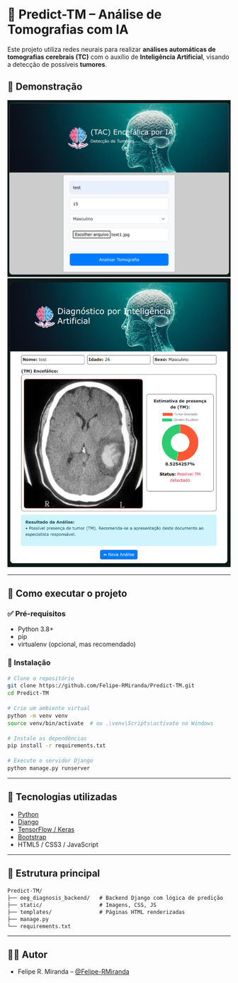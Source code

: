 # 🧠 Predict-TM – Análise de Tomografias com IA

Este projeto utiliza redes neurais para realizar **análises automáticas de tomografias cerebrais (TC)** com o auxílio de **Inteligência Artificial**, visando a detecção de possíveis **tumores**.

## 📸 Demonstração

![Input](/diagnostics/static/demo-layout-imput.png)
![Output](/diagnostics/static/demo-layout-output.png)

---

## 🚀 Como executar o projeto

### ✅ Pré-requisitos

- Python 3.8+
- pip
- virtualenv (opcional, mas recomendado)

### 🔧 Instalação

```bash
# Clone o repositório
git clone https://github.com/Felipe-RMiranda/Predict-TM.git
cd Predict-TM

# Crie um ambiente virtual
python -m venv venv
source venv/bin/activate  # ou .\venv\Scripts\activate no Windows

# Instale as dependências
pip install -r requirements.txt

# Execute o servidor Django
python manage.py runserver
```

---

## 🧠 Tecnologias utilizadas

- [Python](https://www.python.org/)
- [Django](https://www.djangoproject.com/)
- [TensorFlow / Keras](https://www.tensorflow.org/)
- [Bootstrap](https://getbootstrap.com/)
- HTML5 / CSS3 / JavaScript

---

## 📁 Estrutura principal

```
Predict-TM/
├── eeg_diagnosis_backend/   # Backend Django com lógica de predição
├── static/                  # Imagens, CSS, JS
├── templates/               # Páginas HTML renderizadas
├── manage.py
└── requirements.txt
```

---

## 👨‍💻 Autor

- Felipe R. Miranda – [@Felipe-RMiranda](https://github.com/Felipe-RMiranda)
